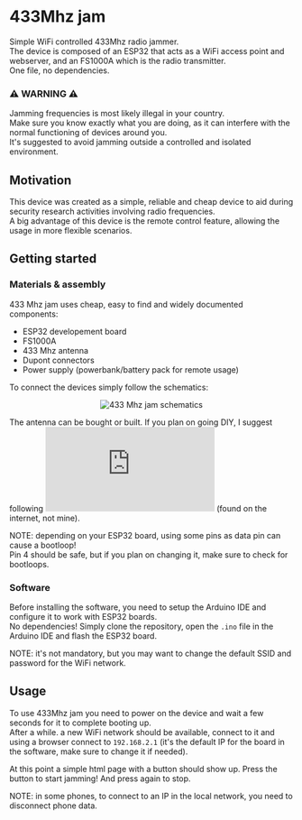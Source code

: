# 433Mhz jam
Simple WiFi controlled 433Mhz radio jammer.  
The device is composed of an ESP32 that acts as a WiFi access point and webserver, and an FS1000A which is the radio transmitter.  
One file, no dependencies.

### ⚠️ WARNING ⚠️
Jamming frequencies is most likely illegal in your country.  
Make sure you know exactly what you are doing, as it can interfere with the normal functioning of devices around you.   
It's suggested to avoid jamming outside a controlled and isolated environment. 

## Motivation
This device was created as a simple, reliable and cheap device to aid during security research activities involving radio frequencies.  
A big advantage of this device is the remote control feature, allowing the usage in more flexible scenarios.

## Getting started
### Materials & assembly
433 Mhz jam uses cheap, easy to find and widely documented components:
  - ESP32 developement board
  - FS1000A
  - 433 Mhz antenna
  - Dupont connectors
  - Power supply (powerbank/battery pack for remote usage)
 
To connect the devices simply follow the schematics:
<p align="center">
  <img src="https://user-images.githubusercontent.com/78535423/200618065-28e11512-7293-4231-9715-651191cd74a3.png" height="400" alt="433 Mhz jam schematics"/>
</p>

The antenna can be bought or built. If you plan on going DIY, I suggest following ![this guide](https://github.com/0xless/433mhz_jam/blob/main/How-to-make-a-Air-Cooled-433MHz-antenna.pdf) (found on the internet, not mine). 

NOTE: depending on your ESP32 board, using some pins as data pin can cause a bootloop!  
Pin 4 should be safe, but if you plan on changing it, make sure to check for bootloops.

### Software
Before installing the software, you need to setup the Arduino IDE and configure it to work with ESP32 boards.  
No dependencies! Simply clone the repository, open the `.ino` file in the Arduino IDE and flash the ESP32 board.

NOTE: it's not mandatory, but you may want to change the default SSID and password for the WiFi network.

## Usage
To use 433Mhz jam you need to power on the device and wait a few seconds for it to complete booting up.  
After a while. a new WiFi network should be available, connect to it and using a browser connect to `192.168.2.1` (it's the default IP for the board in the software, make sure to change it if needed).  

At this point a simple html page with a button should show up. Press the button to start jamming! And press again to stop.

NOTE: in some phones, to connect to an IP in the local network, you need to disconnect phone data.
